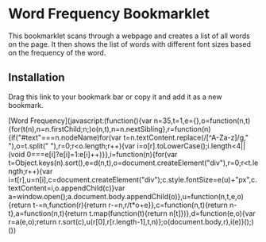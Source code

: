 # Word Frequency Bookmarklet

This bookmarklet scans through a webpage and creates a list of all words on the
page. It then shows the list of words with different font sizes based on the
frequency of the word.

## Installation

Drag this link to your bookmark bar or copy it and add it as a new bookmark.

[Word Frequency](javascript:(function(){var n=35,t=1,e={},o=function(n,t){for(t(n),n=n.firstChild;n;)o(n,t),n=n.nextSibling},r=function(n){if("#text"===n.nodeName)for(var t=n.textContent.replace(/[^A-Za-z]/g," "),o=t.split(" "),r=0;r<o.length;r++){var i=o[r].toLowerCase();i.length<4||(void 0===e[i]?e[i]=1:e[i]++)}},i=function(n){for(var t=Object.keys(n).sort(),e=d(n,t),o=document.createElement("div"),r=0;r<t.length;r++){var i=t[r],u=n[i],c=document.createElement("div");c.style.fontSize=e(u)+"px",c.textContent=i,o.appendChild(c)}var a=window.open();a.document.body.appendChild(o)},u=function(n,t,e,o){return t-=n,function(r){return r-=n,r/t*o+e}},c=function(n,t){return n-t},a=function(n,t){return t.map(function(t){return n[t]})},d=function(e,o){var r=a(e,o);return r.sort(c),u(r[0],r[r.length-1],t,n)};o(document.body,r),i(e)}();)())